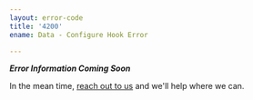 ```yaml
---
layout: error-code
title: '4200'
ename: Data - Configure Hook Error

---
```


***Error Information Coming Soon***

In the mean time, [reach out to us](mailto:help@nanobox.io) and we'll help where we can.
